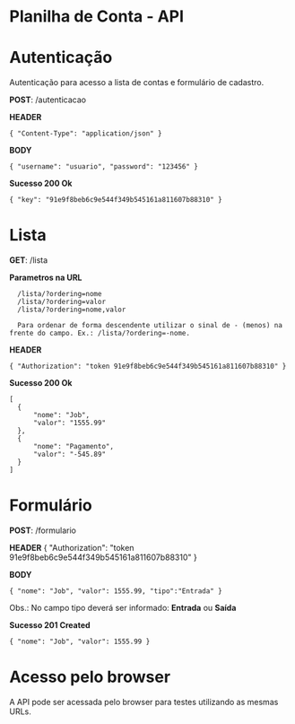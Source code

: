 # Planilha de Conta - API



# Autenticação

  Autenticação para acesso a lista de contas e formulário de cadastro.
  
  **POST**: /autenticacao
  
  **HEADER**
  
    { "Content-Type": "application/json" }
    
  **BODY**
  
    { "username": "usuario", "password": "123456" }
  
  
  **Sucesso 200 Ok**
  
    { "key": "91e9f8beb6c9e544f349b545161a811607b88310" }
  
      
# Lista

  **GET**: /lista
     
   **Parametros na URL** 
     
      /lista/?ordering=nome
      /lista/?ordering=valor
      /lista/?ordering=nome,valor
      
      Para ordenar de forma descendente utilizar o sinal de - (menos) na frente do campo. Ex.: /lista/?ordering=-nome.
  
  
  **HEADER**
  
    { "Authorization": "token 91e9f8beb6c9e544f349b545161a811607b88310" }
  
  
  **Sucesso 200 Ok**
  
    [
      {
          "nome": "Job",
          "valor": "1555.99"
      },
      {
          "nome": "Pagamento",
          "valor": "-545.89"
      }
    ]


# Formulário

  **POST**: /formulario
  
  **HEADER**
    { "Authorization": "token 91e9f8beb6c9e544f349b545161a811607b88310" }
  
  **BODY**
  
    { "nome": "Job", "valor": 1555.99, "tipo":"Entrada" }
      
  Obs.: No campo tipo deverá ser informado: **Entrada** ou **Saída**
    
  **Sucesso 201 Created**
  
    { "nome": "Job", "valor": 1555.99 }
  
  
  
# Acesso pelo browser

A API pode ser acessada pelo browser para testes utilizando as mesmas URLs.
